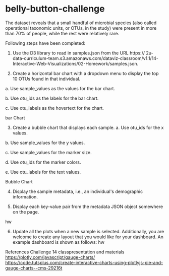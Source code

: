 # belly-button-challenge

The dataset reveals that a small handful of microbial species (also called operational taxonomic units, or OTUs, in the study) were present in more than 70% of people, while the rest were relatively rare.


Following steps have been completed:

1. Use the D3 library to read in samples.json from the URL https://     2u-data-curriculum-team.s3.amazonaws.com/dataviz-classroom/v1.1/14-Interactive-Web-Visualizations/02-Homework/samples.json.

2. Create a horizontal bar chart with a dropdown menu to display the top 10 OTUs found in that individual.

a. Use sample_values as the values for the bar chart.

b. Use otu_ids as the labels for the bar chart.

c. Use otu_labels as the hovertext for the chart.

bar Chart

3. Create a bubble chart that displays each sample.
a. Use otu_ids for the x values.

b. Use sample_values for the y values.

c. Use sample_values for the marker size.

d. Use otu_ids for the marker colors.

e. Use otu_labels for the text values.

Bubble Chart

4. Display the sample metadata, i.e., an individual's demographic information.

5. Display each key-value pair from the metadata JSON object somewhere on the page.

hw

6. Update all the plots when a new sample is selected. Additionally, you are welcome to create any layout that you would like for your dashboard. An example dashboard is shown as follows:
hw


References
Challenge 14 classpresentation and materials
https://plotly.com/javascript/gauge-charts/
https://code.tutsplus.com/create-interactive-charts-using-plotlyjs-pie-and-gauge-charts--cms-29216t